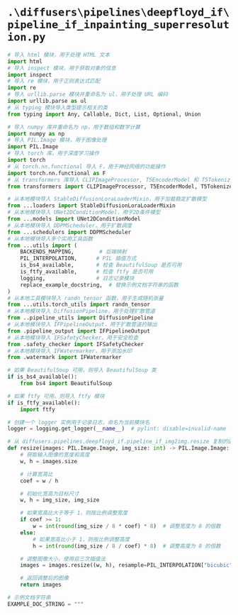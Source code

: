 # `.\diffusers\pipelines\deepfloyd_if\pipeline_if_inpainting_superresolution.py`

```py
# 导入 html 模块，用于处理 HTML 文本
import html
# 导入 inspect 模块，用于获取对象的信息
import inspect
# 导入 re 模块，用于正则表达式匹配
import re
# 导入 urllib.parse 模块并重命名为 ul，用于处理 URL 编码
import urllib.parse as ul
# 从 typing 模块导入类型提示相关的类
from typing import Any, Callable, Dict, List, Optional, Union

# 导入 numpy 库并重命名为 np，用于数组和数学计算
import numpy as np
# 导入 PIL.Image 模块，用于图像处理
import PIL.Image
# 导入 torch 库，用于深度学习操作
import torch
# 从 torch.nn.functional 导入 F，用于神经网络的功能操作
import torch.nn.functional as F
# 从 transformers 库导入 CLIPImageProcessor, T5EncoderModel 和 T5Tokenizer，用于处理图像和文本
from transformers import CLIPImageProcessor, T5EncoderModel, T5Tokenizer

# 从本地模块导入 StableDiffusionLoraLoaderMixin，用于加载稳定扩散模型
from ...loaders import StableDiffusionLoraLoaderMixin
# 从本地模块导入 UNet2DConditionModel，用于2D条件模型
from ...models import UNet2DConditionModel
# 从本地模块导入 DDPMScheduler，用于扩散调度
from ...schedulers import DDPMScheduler
# 从本地模块导入多个实用工具函数
from ...utils import (
    BACKENDS_MAPPING,        # 后端映射
    PIL_INTERPOLATION,      # PIL 插值方式
    is_bs4_available,       # 检查 BeautifulSoup 是否可用
    is_ftfy_available,      # 检查 ftfy 是否可用
    logging,                # 日志记录模块
    replace_example_docstring,  # 替换示例文档字符串的函数
)
# 从本地工具模块导入 randn_tensor 函数，用于生成随机张量
from ...utils.torch_utils import randn_tensor
# 从本地模块导入 DiffusionPipeline，用于处理扩散管道
from ..pipeline_utils import DiffusionPipeline
# 从本地模块导入 IFPipelineOutput，用于扩散管道的输出
from .pipeline_output import IFPipelineOutput
# 从本地模块导入 IFSafetyChecker，用于安全检查
from .safety_checker import IFSafetyChecker
# 从本地模块导入 IFWatermarker，用于添加水印
from .watermark import IFWatermarker

# 如果 BeautifulSoup 可用，则导入 BeautifulSoup 类
if is_bs4_available():
    from bs4 import BeautifulSoup

# 如果 ftfy 可用，则导入 ftfy 模块
if is_ftfy_available():
    import ftfy

# 创建一个 logger 实例用于记录日志，命名为当前模块名
logger = logging.get_logger(__name__)  # pylint: disable=invalid-name

# 从 diffusers.pipelines.deepfloyd_if.pipeline_if_img2img.resize 复制的函数
def resize(images: PIL.Image.Image, img_size: int) -> PIL.Image.Image:
    # 获取输入图像的宽度和高度
    w, h = images.size

    # 计算宽高比
    coef = w / h

    # 初始化宽高为目标尺寸
    w, h = img_size, img_size

    # 如果宽高比大于等于 1，则按比例调整宽度
    if coef >= 1:
        w = int(round(img_size / 8 * coef) * 8)  # 调整宽度为 8 的倍数
    else:
        # 如果宽高比小于 1，则按比例调整高度
        h = int(round(img_size / 8 / coef) * 8)  # 调整高度为 8 的倍数

    # 调整图像大小，使用双三次插值法
    images = images.resize((w, h), resample=PIL_INTERPOLATION["bicubic"], reducing_gap=None)

    # 返回调整后的图像
    return images

# 示例文档字符串
EXAMPLE_DOC_STRING = """
```  
```py  
```  
```py  
```  
```py  
```  
```py  
```  
```py  
```  
```py  
```  
```py  
```  
```py  
```  
```py  
```  
```py  
```  
```py  
```  
```py  
```  
```py  
```  
```py  
```  
```py  
```  
```py  
```  
```py  
```  
```py  
```  
```py  
```  
```py  
```  
```py  
```  
```py  
```  
```py  
```  
```py  
```  
```py  
```  
```py  
```  
```py  
```  
```py  
```  
```py  
```  
```py  
```  
```py  
```  
```py  
```  
```py  
```  
```py  
```  
```py  
```  
```py  
```  
```py  
```  
```py  
```  
```py  
```  
```py  
```  
```py  
```  
```py  
```  
```py  
```  
```py  
```  
```py  
```  
```py  
```  
```py  
```  
```py  
```  
```py  
```  
```py  
```  
```py  
```  
```py  
```  
```py  
```  
```py  
```  
```py  
```  
```py  
```  
```py  
```  
```py  
```  
```py  
```  
```py  
```  
```py  
```  
```py  
```  
```py  
```  
```py  
```  
```py  
```  
```py  
```  
```py  
```  
```py  
```  
```py  
```  
```py  
```  
```py  
```  
```py  
```  
```py  
```  
```py  
```  
```py  
```  
```py  
```  
```py  
```  
```py  
```  
```py  
```  
```py  
```  
```py  
```  
```py  
```  
```py  
```  
```py  
```  
```py  
```  
```py  
```  
```py  
```  
```py  
```  
```py  
```  
```py  
```  
```py  
```  
```py  
```  
```py  
```  
```py  
```  
```py  
```  
```py  
```  
```py  
```  
```py  
```  
```py  
```  
```py  
```  
```py  
```  
```py  
```  
```py  
```  
```py  
```  
```py  
```  
```py  
```  
```py  
```  
```py  
```  
```py  
```  
```py  
```  
```py  
```  
```py  
```  
```py  
```  
```py  
```  
```py  
```  
```py  
```  
```py  
```  
```py  
```  
```py  
```  
```py  
```  
```py  
```  
```py  
```  
```py  
```  
```py  
```  
```py  
```  
```py  
```  
```py  
```  
```py  
```  
```py  
```  
```py  
```  
```py  
```  
```py  
```  
```py  
```  
```py  
```  
```py  
```  
```py  
```  
```py  
```  
```py  
```  
```py  
```  
```py  
```  
```py  
```  
```py  
```  
```py  
```  
```py  
```  
```py  
```  
```py  
```  
```py  
```  
```py  
```  
```py  
```  
```py  
```  
```py  
```  
```py  
```  
```py  
```  
```py  
```  
```py  
```  
```py  
```  
```py  
```  
```py  
```  
```py  
```  
```py  
```  
```py  
```  
```py  
```  
```py  
```  
```py  
```  
```py  
```  
```py  
```  
```py  
```  
```py  
```  
```py  
```  
```py  
```  
```py  
```  
```py  
```  
```py  
```  
```py  
```  
```py  
```  
```py  
```  
```py  
```  
```py  
```  
```py  
```  
```py  
```  
```py  
```  
```py  
```  
```py  
```  
```py  
```  
```py  
```  
```py  
```  
```py  
```  
```py  
```  
```py  
```  
```py  
```  
```py  
```  
```py  
```  
```py  
```  
```py  
```  
```py  
```  
```py  
```  
```py  
```  
```py  
```  
```py  
```  
```py  
```  
```py  
```  
```py  
```  
```py  
```  
```py  
```  
```py  
```  
```py  
```  
```py  
```  
```py  
```  
```py  
```  
```py  
```  
```py  
```  
```py  
```  
```py  
```  
```py  
```  
```py  
```  
```py  
```  
```py  
```  
```py  
```  
```py  
```  
```py  
```  
```py  
```  
```py  
```  
```py  
```  
```py  
```  
```py  
```  
```py  
```  
```py  
```  
```py  
```  
```py  
```  
```py  
```  
```py  
```  
```py  
```  
```py  
```  
```py  
```  
```py  
```  
```py  
```  
```py  
```  
```py  
```  
```py  
```  
```py  
```  
```py  
```  
```py  
```  
```py  
```  
```py  
```  
```py  
```  
```py  
```  
```py  
```  
```py  
```  
```py  
```  
```py  
```  
```py  
```  
```py  
```  
```py  
```  
```py  
```  
```py  
```  
```py  
```  
```py  
```  
```py  
```  
```py  
```  
```py  
```  
```py  
```  
```py  
```  
```py  
```  
```py  
```  
```py  
```  
```py  
```  
```py  
```  
```py  
```  
```py  
```  
```py  
```  
```py  
```  
```py  
```  
```py  
```  
```py  
```  
```py  
```  
```py  
```  
```py  
```  
```py  
```  
```py  
```  
```py  
```  
```py  
    # 示例用法
    Examples:
        ```py
        # 导入必要的库和模块
        >>> from diffusers import IFInpaintingPipeline, IFInpaintingSuperResolutionPipeline, DiffusionPipeline
        >>> from diffusers.utils import pt_to_pil
        >>> import torch
        >>> from PIL import Image
        >>> import requests
        >>> from io import BytesIO

        # 定义原始图像的 URL
        >>> url = "https://huggingface.co/datasets/diffusers/docs-images/resolve/main/if/person.png"
        # 发送 GET 请求以获取图像
        >>> response = requests.get(url)
        # 将响应内容转换为 RGB 格式的图像
        >>> original_image = Image.open(BytesIO(response.content)).convert("RGB")
        # 将原始图像赋值给原始图像变量
        >>> original_image = original_image

        # 定义掩膜图像的 URL
        >>> url = "https://huggingface.co/datasets/diffusers/docs-images/resolve/main/if/glasses_mask.png"
        # 发送 GET 请求以获取掩膜图像
        >>> response = requests.get(url)
        # 将响应内容转换为图像
        >>> mask_image = Image.open(BytesIO(response.content))
        # 将掩膜图像赋值给掩膜图像变量
        >>> mask_image = mask_image

        # 从预训练模型加载图像修复管道
        >>> pipe = IFInpaintingPipeline.from_pretrained(
        ...     "DeepFloyd/IF-I-XL-v1.0", variant="fp16", torch_dtype=torch.float16
        ... )
        # 启用模型 CPU 卸载功能以节省内存
        >>> pipe.enable_model_cpu_offload()

        # 定义提示文本
        >>> prompt = "blue sunglasses"

        # 编码提示文本为嵌入向量，包括正面和负面提示
        >>> prompt_embeds, negative_embeds = pipe.encode_prompt(prompt)
        # 使用原始图像、掩膜图像和提示嵌入生成图像
        >>> image = pipe(
        ...     image=original_image,
        ...     mask_image=mask_image,
        ...     prompt_embeds=prompt_embeds,
        ...     negative_prompt_embeds=negative_embeds,
        ...     output_type="pt",
        ... ).images

        # 保存中间生成的图像
        >>> pil_image = pt_to_pil(image)
        # 将中间图像保存到文件
        >>> pil_image[0].save("./if_stage_I.png")

        # 从预训练模型加载超分辨率管道
        >>> super_res_1_pipe = IFInpaintingSuperResolutionPipeline.from_pretrained(
        ...     "DeepFloyd/IF-II-L-v1.0", text_encoder=None, variant="fp16", torch_dtype=torch.float16
        ... )
        # 启用模型 CPU 卸载功能以节省内存
        >>> super_res_1_pipe.enable_model_cpu_offload()

        # 使用超分辨率管道生成最终图像
        >>> image = super_res_1_pipe(
        ...     image=image,
        ...     mask_image=mask_image,
        ...     original_image=original_image,
        ...     prompt_embeds=prompt_embeds,
        ...     negative_prompt_embeds=negative_embeds,
        ... ).images
        # 将最终图像保存到文件
        >>> image[0].save("./if_stage_II.png")
        ```py
    """
# 定义一个名为 IFInpaintingSuperResolutionPipeline 的类，继承自 DiffusionPipeline 和 StableDiffusionLoraLoaderMixin
class IFInpaintingSuperResolutionPipeline(DiffusionPipeline, StableDiffusionLoraLoaderMixin):
    # 定义一个 tokenizer 属性，类型为 T5Tokenizer
    tokenizer: T5Tokenizer
    # 定义一个 text_encoder 属性，类型为 T5EncoderModel
    text_encoder: T5EncoderModel

    # 定义一个 unet 属性，类型为 UNet2DConditionModel
    unet: UNet2DConditionModel
    # 定义一个调度器 scheduler，类型为 DDPMScheduler
    scheduler: DDPMScheduler
    # 定义一个图像噪声调度器 image_noising_scheduler，类型为 DDPMScheduler
    image_noising_scheduler: DDPMScheduler

    # 可选的特征提取器，类型为 CLIPImageProcessor
    feature_extractor: Optional[CLIPImageProcessor]
    # 可选的安全检查器，类型为 IFSafetyChecker
    safety_checker: Optional[IFSafetyChecker]

    # 可选的水印处理器，类型为 IFWatermarker
    watermarker: Optional[IFWatermarker]

    # 定义一个正则表达式，用于匹配不良标点
    bad_punct_regex = re.compile(
        r"["
        + "#®•©™&@·º½¾¿¡§~"  # 包含特定特殊字符
        + r"\)"  # 匹配右括号
        + r"\("  # 匹配左括号
        + r"\]"  # 匹配右中括号
        + r"\["  # 匹配左中括号
        + r"\}"  # 匹配右花括号
        + r"\{"  # 匹配左花括号
        + r"\|"  # 匹配竖线
        + "\\"
        + r"\/"  # 匹配斜杠
        + r"\*"  # 匹配星号
        + r"]{1,}"  # 至少匹配一个以上的字符
    )  # noqa

    # 定义一个字符串，用于表示 CPU 卸载顺序
    model_cpu_offload_seq = "text_encoder->unet"
    # 定义一个可选组件列表
    _optional_components = ["tokenizer", "text_encoder", "safety_checker", "feature_extractor", "watermarker"]
    # 定义一个不参与 CPU 卸载的组件列表
    _exclude_from_cpu_offload = ["watermarker"]

    # 初始化方法，接收多个参数以构建类的实例
    def __init__(
        self,
        # tokenizer 参数，类型为 T5Tokenizer
        tokenizer: T5Tokenizer,
        # text_encoder 参数，类型为 T5EncoderModel
        text_encoder: T5EncoderModel,
        # unet 参数，类型为 UNet2DConditionModel
        unet: UNet2DConditionModel,
        # scheduler 参数，类型为 DDPMScheduler
        scheduler: DDPMScheduler,
        # image_noising_scheduler 参数，类型为 DDPMScheduler
        image_noising_scheduler: DDPMScheduler,
        # 可选的安全检查器参数，类型为 IFSafetyChecker
        safety_checker: Optional[IFSafetyChecker],
        # 可选的特征提取器参数，类型为 CLIPImageProcessor
        feature_extractor: Optional[CLIPImageProcessor],
        # 可选的水印处理器参数，类型为 IFWatermarker
        watermarker: Optional[IFWatermarker],
        # 指示是否需要安全检查器的布尔值，默认为 True
        requires_safety_checker: bool = True,
    ):
        # 调用父类的初始化方法
        super().__init__()

        # 检查安全检查器是否为 None 且要求使用安全检查器
        if safety_checker is None and requires_safety_checker:
            # 记录警告，提示用户已禁用安全检查器
            logger.warning(
                f"You have disabled the safety checker for {self.__class__} by passing `safety_checker=None`. Ensure"
                " that you abide to the conditions of the IF license and do not expose unfiltered"
                " results in services or applications open to the public. Both the diffusers team and Hugging Face"
                " strongly recommend to keep the safety filter enabled in all public facing circumstances, disabling"
                " it only for use-cases that involve analyzing network behavior or auditing its results. For more"
                " information, please have a look at https://github.com/huggingface/diffusers/pull/254 ."
            )

        # 检查安全检查器是否不为 None 且特征提取器为 None
        if safety_checker is not None and feature_extractor is None:
            # 抛出值错误，提示必须定义特征提取器
            raise ValueError(
                "Make sure to define a feature extractor when loading {self.__class__} if you want to use the safety"
                " checker. If you do not want to use the safety checker, you can pass `'safety_checker=None'` instead."
            )

        # 检查 UNet 配置的输入通道数是否不等于 6
        if unet.config.in_channels != 6:
            # 记录警告，提示用户加载了不适用于超分辨率的检查点
            logger.warning(
                "It seems like you have loaded a checkpoint that shall not be used for super resolution from {unet.config._name_or_path} as it accepts {unet.config.in_channels} input channels instead of 6. Please make sure to pass a super resolution checkpoint as the `'unet'`: IFSuperResolutionPipeline.from_pretrained(unet=super_resolution_unet, ...)`."
            )

        # 注册各个模块以便后续使用
        self.register_modules(
            tokenizer=tokenizer,
            text_encoder=text_encoder,
            unet=unet,
            scheduler=scheduler,
            image_noising_scheduler=image_noising_scheduler,
            safety_checker=safety_checker,
            feature_extractor=feature_extractor,
            watermarker=watermarker,
        )
        # 将配置注册到实例中，记录是否需要安全检查器
        self.register_to_config(requires_safety_checker=requires_safety_checker)

    # 从 diffusers.pipelines.deepfloyd_if.pipeline_if.IFPipeline._text_preprocessing 复制
    # 定义一个文本预处理的私有方法，接收文本和是否清理标题的标志
    def _text_preprocessing(self, text, clean_caption=False):
        # 如果设置了清理标题但 bs4 库不可用，发出警告并将 clean_caption 设置为 False
        if clean_caption and not is_bs4_available():
            logger.warning(BACKENDS_MAPPING["bs4"][-1].format("Setting `clean_caption=True`"))
            logger.warning("Setting `clean_caption` to False...")
            clean_caption = False

        # 如果设置了清理标题但 ftfy 库不可用，发出警告并将 clean_caption 设置为 False
        if clean_caption and not is_ftfy_available():
            logger.warning(BACKENDS_MAPPING["ftfy"][-1].format("Setting `clean_caption=True`"))
            logger.warning("Setting `clean_caption` to False...")
            clean_caption = False

        # 如果文本不是元组或列表，则将其包装成列表
        if not isinstance(text, (tuple, list)):
            text = [text]

        # 定义一个处理单个文本的内部函数
        def process(text: str):
            # 如果需要清理标题，则调用清理标题的方法
            if clean_caption:
                text = self._clean_caption(text)
                text = self._clean_caption(text)
            else:
                # 否则将文本转换为小写并去除首尾空白
                text = text.lower().strip()
            # 返回处理后的文本
            return text

        # 对文本列表中的每个元素应用处理函数，并返回处理后的结果列表
        return [process(t) for t in text]

    # 禁用梯度计算，以节省内存和提高性能
    @torch.no_grad()
    # 定义编码提示的方法，接收多个参数
    def encode_prompt(
        self,
        prompt: Union[str, List[str]],
        do_classifier_free_guidance: bool = True,
        num_images_per_prompt: int = 1,
        device: Optional[torch.device] = None,
        negative_prompt: Optional[Union[str, List[str]]] = None,
        prompt_embeds: Optional[torch.Tensor] = None,
        negative_prompt_embeds: Optional[torch.Tensor] = None,
        clean_caption: bool = False,
    # 定义运行安全检查的方法，接收图像、设备和数据类型
    def run_safety_checker(self, image, device, dtype):
        # 如果存在安全检查器
        if self.safety_checker is not None:
            # 使用特征提取器处理图像，并将结果转换为指定设备的张量
            safety_checker_input = self.feature_extractor(self.numpy_to_pil(image), return_tensors="pt").to(device)
            # 运行安全检查器，检测图像中的不当内容和水印
            image, nsfw_detected, watermark_detected = self.safety_checker(
                images=image,
                clip_input=safety_checker_input.pixel_values.to(dtype=dtype),
            )
        else:
            # 如果没有安全检查器，则将检测结果设置为 None
            nsfw_detected = None
            watermark_detected = None

        # 返回处理后的图像和检测结果
        return image, nsfw_detected, watermark_detected

    # 这里是从其他模块复制的准备额外步骤参数的方法
    # 准备调度器步骤的额外参数，因为并非所有调度器都有相同的签名
    def prepare_extra_step_kwargs(self, generator, eta):
        # eta (η) 仅在 DDIMScheduler 中使用，其他调度器将忽略它
        # eta 对应于 DDIM 论文中的 η: https://arxiv.org/abs/2010.02502
        # 应在 [0, 1] 范围内

        # 检查调度器的 step 方法参数中是否接受 eta
        accepts_eta = "eta" in set(inspect.signature(self.scheduler.step).parameters.keys())
        # 初始化额外步骤参数字典
        extra_step_kwargs = {}
        # 如果接受 eta，则将 eta 添加到额外参数字典中
        if accepts_eta:
            extra_step_kwargs["eta"] = eta

        # 检查调度器的 step 方法参数中是否接受 generator
        accepts_generator = "generator" in set(inspect.signature(self.scheduler.step).parameters.keys())
        # 如果接受 generator，则将 generator 添加到额外参数字典中
        if accepts_generator:
            extra_step_kwargs["generator"] = generator
        # 返回准备好的额外参数字典
        return extra_step_kwargs

    # 检查输入参数的有效性
    def check_inputs(
        self,
        prompt,
        image,
        original_image,
        mask_image,
        batch_size,
        callback_steps,
        negative_prompt=None,
        prompt_embeds=None,
        negative_prompt_embeds=None,
    # 从 diffusers.pipelines.deepfloyd_if.pipeline_if_img2img.IFImg2ImgPipeline.preprocess_image 复制而来，将 preprocess_image 修改为 preprocess_original_image
    def preprocess_original_image(self, image: PIL.Image.Image) -> torch.Tensor:
        # 如果输入的 image 不是列表，则将其转换为列表
        if not isinstance(image, list):
            image = [image]

        # 定义将 NumPy 数组转换为 PyTorch 张量的函数
        def numpy_to_pt(images):
            # 如果输入图像是 3D 数组，则在最后添加一个维度
            if images.ndim == 3:
                images = images[..., None]

            # 将 NumPy 数组转换为 PyTorch 张量并调整维度顺序
            images = torch.from_numpy(images.transpose(0, 3, 1, 2))
            return images

        # 如果第一个图像是 PIL 图像类型
        if isinstance(image[0], PIL.Image.Image):
            new_image = []

            # 遍历每个图像，进行转换和处理
            for image_ in image:
                # 将图像转换为 RGB 格式
                image_ = image_.convert("RGB")
                # 调整图像大小
                image_ = resize(image_, self.unet.config.sample_size)
                # 将图像转换为 NumPy 数组
                image_ = np.array(image_)
                # 转换数据类型为 float32
                image_ = image_.astype(np.float32)
                # 归一化图像数据到 [-1, 1] 范围
                image_ = image_ / 127.5 - 1
                # 将处理后的图像添加到新图像列表中
                new_image.append(image_)

            # 将新图像列表转换为 NumPy 数组
            image = new_image

            # 将图像堆叠成一个 NumPy 数组
            image = np.stack(image, axis=0)  # 转换为 NumPy 数组
            # 将 NumPy 数组转换为 PyTorch 张量
            image = numpy_to_pt(image)  # 转换为 PyTorch 张量

        # 如果第一个图像是 NumPy 数组
        elif isinstance(image[0], np.ndarray):
            # 如果数组是 4 维，则进行拼接，否则堆叠成一个数组
            image = np.concatenate(image, axis=0) if image[0].ndim == 4 else np.stack(image, axis=0)
            # 将 NumPy 数组转换为 PyTorch 张量
            image = numpy_to_pt(image)

        # 如果第一个图像是 PyTorch 张量
        elif isinstance(image[0], torch.Tensor):
            # 如果张量是 4 维，则进行拼接，否则堆叠成一个张量
            image = torch.cat(image, axis=0) if image[0].ndim == 4 else torch.stack(image, axis=0)

        # 返回处理后的图像张量
        return image

    # 从 diffusers.pipelines.deepfloyd_if.pipeline_if_superresolution.IFSuperResolutionPipeline.preprocess_image 复制而来
    # 定义图像预处理函数，接受图像、每个提示的图像数量和设备作为参数，返回处理后的张量
    def preprocess_image(self, image: PIL.Image.Image, num_images_per_prompt, device) -> torch.Tensor:
        # 检查输入的图像是否为张量或列表，如果不是则将其转换为列表
        if not isinstance(image, torch.Tensor) and not isinstance(image, list):
            image = [image]

        # 如果列表中的第一个元素是 PIL 图像
        if isinstance(image[0], PIL.Image.Image):
            # 将 PIL 图像转换为 NumPy 数组，并归一化到 [-1, 1] 范围
            image = [np.array(i).astype(np.float32) / 127.5 - 1.0 for i in image]

            # 将列表中的图像堆叠为 NumPy 数组，增加一个维度
            image = np.stack(image, axis=0)  # to np
            # 将 NumPy 数组转换为 PyTorch 张量，并调整维度顺序
            image = torch.from_numpy(image.transpose(0, 3, 1, 2))
        # 如果列表中的第一个元素是 NumPy 数组
        elif isinstance(image[0], np.ndarray):
            # 将列表中的图像堆叠为 NumPy 数组，增加一个维度
            image = np.stack(image, axis=0)  # to np
            # 如果图像是 5 维，取第一个元素
            if image.ndim == 5:
                image = image[0]

            # 将 NumPy 数组转换为 PyTorch 张量，并调整维度顺序
            image = torch.from_numpy(image.transpose(0, 3, 1, 2))
        # 如果输入是列表且第一个元素是张量
        elif isinstance(image, list) and isinstance(image[0], torch.Tensor):
            # 获取第一个张量的维度
            dims = image[0].ndim

            # 如果是 3 维，沿第 0 维堆叠张量
            if dims == 3:
                image = torch.stack(image, dim=0)
            # 如果是 4 维，沿第 0 维连接张量
            elif dims == 4:
                image = torch.concat(image, dim=0)
            # 如果维度不是 3 或 4，抛出错误
            else:
                raise ValueError(f"Image must have 3 or 4 dimensions, instead got {dims}")

        # 将图像张量移动到指定设备，并设置数据类型
        image = image.to(device=device, dtype=self.unet.dtype)

        # 重复图像以匹配每个提示的图像数量
        image = image.repeat_interleave(num_images_per_prompt, dim=0)

        # 返回处理后的图像张量
        return image

    # 从 diffusers.pipelines.deepfloyd_if.pipeline_if_inpainting.IFInpaintingPipeline 复制的预处理掩码图像的代码
    # 预处理掩码图像，返回处理后的 PyTorch 张量
    def preprocess_mask_image(self, mask_image) -> torch.Tensor:
        # 检查掩码图像是否为列表，如果不是，则将其包装为列表
        if not isinstance(mask_image, list):
            mask_image = [mask_image]
    
        # 如果掩码图像的第一个元素是 PyTorch 张量
        if isinstance(mask_image[0], torch.Tensor):
            # 根据第一个张量的维度，选择合并（cat）或堆叠（stack）操作
            mask_image = torch.cat(mask_image, axis=0) if mask_image[0].ndim == 4 else torch.stack(mask_image, axis=0)
    
            # 如果处理后的张量是二维
            if mask_image.ndim == 2:
                # 对于单个掩码，增加批次维度和通道维度
                mask_image = mask_image.unsqueeze(0).unsqueeze(0)
            # 如果处理后的张量是三维，且第一维大小为1
            elif mask_image.ndim == 3 and mask_image.shape[0] == 1:
                # 单个掩码，认为第0维是批次大小为1
                mask_image = mask_image.unsqueeze(0)
            # 如果处理后的张量是三维，且第一维大小不为1
            elif mask_image.ndim == 3 and mask_image.shape[0] != 1:
                # 一批掩码，认为第0维是批次维度
                mask_image = mask_image.unsqueeze(1)
    
            # 将掩码图像中小于0.5的值设为0
            mask_image[mask_image < 0.5] = 0
            # 将掩码图像中大于等于0.5的值设为1
            mask_image[mask_image >= 0.5] = 1
    
        # 如果掩码图像的第一个元素是 PIL 图像
        elif isinstance(mask_image[0], PIL.Image.Image):
            new_mask_image = []  # 创建一个新的列表以存储处理后的掩码图像
    
            # 遍历每个掩码图像
            for mask_image_ in mask_image:
                # 将掩码图像转换为灰度模式
                mask_image_ = mask_image_.convert("L")
                # 调整掩码图像的大小
                mask_image_ = resize(mask_image_, self.unet.config.sample_size)
                # 将图像转换为 NumPy 数组
                mask_image_ = np.array(mask_image_)
                # 增加批次和通道维度
                mask_image_ = mask_image_[None, None, :]
                # 将处理后的掩码图像添加到新列表中
                new_mask_image.append(mask_image_)
    
            # 将新处理的掩码图像列表合并为一个张量
            mask_image = new_mask_image
            # 沿第0维连接所有掩码图像
            mask_image = np.concatenate(mask_image, axis=0)
            # 将值转换为浮点数并归一化到[0, 1]
            mask_image = mask_image.astype(np.float32) / 255.0
            # 将掩码图像中小于0.5的值设为0
            mask_image[mask_image < 0.5] = 0
            # 将掩码图像中大于等于0.5的值设为1
            mask_image[mask_image >= 0.5] = 1
            # 将 NumPy 数组转换为 PyTorch 张量
            mask_image = torch.from_numpy(mask_image)
    
        # 如果掩码图像的第一个元素是 NumPy 数组
        elif isinstance(mask_image[0], np.ndarray):
            # 沿第0维连接每个掩码数组，并增加批次和通道维度
            mask_image = np.concatenate([m[None, None, :] for m in mask_image], axis=0)
    
            # 将掩码图像中小于0.5的值设为0
            mask_image[mask_image < 0.5] = 0
            # 将掩码图像中大于等于0.5的值设为1
            mask_image[mask_image >= 0.5] = 1
            # 将 NumPy 数组转换为 PyTorch 张量
            mask_image = torch.from_numpy(mask_image)
    
        # 返回处理后的掩码图像
        return mask_image
    
        # 从 diffusers.pipelines.stable_diffusion.pipeline_stable_diffusion_img2img.StableDiffusionImg2ImgPipeline.get_timesteps 复制的代码
        def get_timesteps(self, num_inference_steps, strength):
            # 根据初始时间步计算原始时间步
            init_timestep = min(int(num_inference_steps * strength), num_inference_steps)
    
            # 计算开始时间步，确保不小于0
            t_start = max(num_inference_steps - init_timestep, 0)
            # 从调度器中获取时间步
            timesteps = self.scheduler.timesteps[t_start * self.scheduler.order :]
            # 如果调度器有设置开始索引的方法，则调用它
            if hasattr(self.scheduler, "set_begin_index"):
                self.scheduler.set_begin_index(t_start * self.scheduler.order)
    
            # 返回时间步和剩余的推理步骤数量
            return timesteps, num_inference_steps - t_start
    
        # 从 diffusers.pipelines.deepfloyd_if.pipeline_if_inpainting.IFInpaintingPipeline.prepare_intermediate_images 复制的代码
    # 准备中间图像，为图像处理生成噪声并应用遮罩
    def prepare_intermediate_images(
            self, image, timestep, batch_size, num_images_per_prompt, dtype, device, mask_image, generator=None
        ):
            # 获取输入图像的批量大小、通道数、高度和宽度
            image_batch_size, channels, height, width = image.shape
    
            # 更新批量大小为每个提示生成的图像数量
            batch_size = batch_size * num_images_per_prompt
    
            # 定义新的形状用于生成噪声
            shape = (batch_size, channels, height, width)
    
            # 检查生成器列表的长度是否与请求的批量大小匹配
            if isinstance(generator, list) and len(generator) != batch_size:
                # 抛出错误以确保生成器数量与批量大小一致
                raise ValueError(
                    f"You have passed a list of generators of length {len(generator)}, but requested an effective batch"
                    f" size of {batch_size}. Make sure the batch size matches the length of the generators."
                )
    
            # 生成与输入形状匹配的随机噪声
            noise = randn_tensor(shape, generator=generator, device=device, dtype=dtype)
    
            # 将输入图像按提示的数量重复，以匹配新批量大小
            image = image.repeat_interleave(num_images_per_prompt, dim=0)
            # 向图像添加噪声
            noised_image = self.scheduler.add_noise(image, noise, timestep)
    
            # 应用遮罩以混合原始图像和带噪声图像
            image = (1 - mask_image) * image + mask_image * noised_image
    
            # 返回处理后的图像
            return image
    
        # 禁用梯度计算以节省内存
        @torch.no_grad()
        # 替换示例文档字符串
        @replace_example_docstring(EXAMPLE_DOC_STRING)
        def __call__(
            self,
            # 接受图像，支持多种输入类型
            image: Union[PIL.Image.Image, np.ndarray, torch.Tensor],
            # 可选参数：原始图像，支持多种输入类型
            original_image: Union[
                PIL.Image.Image, torch.Tensor, np.ndarray, List[PIL.Image.Image], List[torch.Tensor], List[np.ndarray]
            ] = None,
            # 可选参数：遮罩图像，支持多种输入类型
            mask_image: Union[
                PIL.Image.Image, torch.Tensor, np.ndarray, List[PIL.Image.Image], List[torch.Tensor], List[np.ndarray]
            ] = None,
            # 设置强度参数，默认值为0.8
            strength: float = 0.8,
            # 可选参数：提示信息，支持字符串或字符串列表
            prompt: Union[str, List[str]] = None,
            # 设置推理步骤的数量，默认值为100
            num_inference_steps: int = 100,
            # 可选参数：时间步列表
            timesteps: List[int] = None,
            # 设置指导尺度，默认值为4.0
            guidance_scale: float = 4.0,
            # 可选参数：负面提示信息
            negative_prompt: Optional[Union[str, List[str]]] = None,
            # 可选参数：每个提示生成的图像数量，默认值为1
            num_images_per_prompt: Optional[int] = 1,
            # 设置η值，默认值为0.0
            eta: float = 0.0,
            # 可选参数：随机数生成器
            generator: Optional[Union[torch.Generator, List[torch.Generator]]] = None,
            # 可选参数：提示嵌入
            prompt_embeds: Optional[torch.Tensor] = None,
            # 可选参数：负面提示嵌入
            negative_prompt_embeds: Optional[torch.Tensor] = None,
            # 可选参数：输出类型，默认值为"pil"
            output_type: Optional[str] = "pil",
            # 可选参数：是否返回字典，默认值为True
            return_dict: bool = True,
            # 可选参数：回调函数
            callback: Optional[Callable[[int, int, torch.Tensor], None]] = None,
            # 设置回调步骤的数量，默认值为1
            callback_steps: int = 1,
            # 可选参数：交叉注意力关键字参数
            cross_attention_kwargs: Optional[Dict[str, Any]] = None,
            # 设置噪声水平，默认值为0
            noise_level: int = 0,
            # 可选参数：清理标题的标志，默认值为True
            clean_caption: bool = True,
```